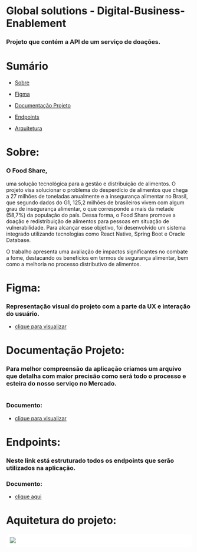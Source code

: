 # Global solutions - Digital-Business-Enablement

### Projeto que contém a API de um serviço de doações. 

# Sumário
- [Sobre](#sobre)
    
- [Figma](#figma)
  
- [Documentação Projeto](#documentação-projeto)

- [Endpoints](#endpoints)

- [Arquitetura](#arquitetura-projeto)

# Sobre:
### O Food Share,
uma solução tecnológica para a gestão e distribuição de alimentos.
O projeto visa solucionar o problema do desperdício de alimentos
que chega a 27 milhões de toneladas anualmente e a insegurança
alimentar no Brasil, que segundo dados do G1, 125,2 milhões de
brasileiros vivem com algum grau de insegurança alimentar, o que
corresponde a mais da metade (58,7%) da população do país.
Dessa forma, o Food Share promove a doação e redistribuição de
alimentos para pessoas em situação de vulnerabilidade.
Para alcançar esse objetivo, foi desenvolvido um sistema integrado
utilizando tecnologias como React Native, Spring Boot e Oracle
Database.

O trabalho apresenta uma avaliação de impactos significantes no
combate a fome, destacando os benefícios em termos de
segurança alimentar, bem como a melhoria no processo distributivo
de alimentos.

# Figma: 
### Representação visual do projeto com a parte da UX e interação do usuário.
- [clique para visualizar](https://www.figma.com/file/KA3aAdp1wb8UUj7gDS5wH9/Food-Share?type=design&node-id=0%3A1&t=tilBX1X5VHSXwFSc-1)  

# Documentação Projeto:

### Para melhor compreensão da aplicação criamos um arquivo que detalha com maior precisão como será todo o processo e esteira do nosso serviço no Mercado.
#
### Documento: 

- [clique para visualizar]() 

# Endpoints: 
### Neste link está estruturado todos os endpoints que serão utilizados na aplicação.
### Documento: 
- [clique aqui](https://app.swaggerhub.com/apis-docs/LUANSSRR/Foodshare/1.0.0)
# Aquitetura do projeto:

<div id="arquitetura-projeto" style="background-color: white; padding: 10px; border-radius: 10px;">
    <img src="7" />
</div>


